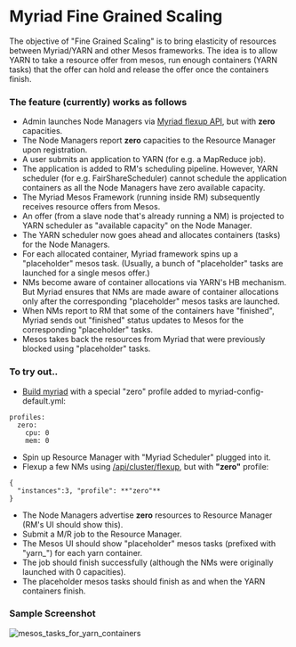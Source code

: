 # Myriad Fine Grained Scaling

The objective of "Fine Grained Scaling" is to bring elasticity of resources between Myriad/YARN and other Mesos frameworks. The idea is to allow YARN to take a resource offer from mesos, run enough containers (YARN tasks) that the offer can hold and release the offer once the containers finish.

### The feature (currently) works as follows

* Admin launches Node Managers via [Myriad flexup API](API.md), but with **zero** capacities.
* The Node Managers report **zero** capacities to the Resource Manager upon registration.
* A user submits an application to YARN (for e.g. a MapReduce job).
* The application is added to RM's scheduling pipeline. However, YARN scheduler (for e.g. FairShareScheduler) cannot schedule the application containers as all the Node Managers have zero available capacity.
* The Myriad Mesos Framework (running inside RM) subsequently receives resource offers from Mesos.
* An offer (from a slave node that's already running a NM) is projected to YARN scheduler as "available capacity" on the Node Manager.
* The YARN scheduler now goes ahead and allocates containers (tasks) for the Node Managers.
* For each allocated container, Myriad framework spins up a "placeholder" mesos task. (Usually, a bunch of "placeholder" tasks are launched for a single mesos offer.)
* NMs become aware of container allocations via YARN's HB mechanism. But Myriad ensures that NMs are made aware of container allocations only after the corresponding "placeholder" mesos tasks are launched.
* When NMs report to RM that some of the containers have "finished", Myriad sends out "finished" status updates to Mesos for the corresponding "placeholder" tasks.
* Mesos takes back the resources from Myriad that were previously blocked using "placeholder" tasks.

### To try out..

* [Build myriad](myriad-dev.md) with a special "zero" profile added to myriad-config-default.yml:
```
profiles:
  zero:
    cpu: 0
    mem: 0
```
* Spin up Resource Manager with "Myriad Scheduler" plugged into it.
* Flexup a few NMs using [/api/cluster/flexup](API.md), but with **"zero"** profile:
```
{
  "instances":3, "profile": **"zero"**
}
```
* The Node Managers advertise **zero** resources to Resource Manager (RM's UI should show this).
* Submit a M/R job to the Resource Manager.
* The Mesos UI should show "placeholder" mesos tasks (prefixed with "yarn_") for each yarn container. 
* The job should finish successfully (although the NMs were originally launched with 0 capacities).
* The placeholder mesos tasks should finish as and when the YARN containers finish.

### Sample Screenshot

![mesos_tasks_for_yarn_containers](https://cloud.githubusercontent.com/assets/3505177/7049736/d7995bf8-ddd0-11e4-850d-c59bca1fd1bf.png)
